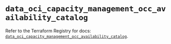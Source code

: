 # `data_oci_capacity_management_occ_availability_catalog`

Refer to the Terraform Registry for docs: [`data_oci_capacity_management_occ_availability_catalog`](https://registry.terraform.io/providers/hashicorp/oci/7.19.0/docs/data-sources/capacity_management_occ_availability_catalog).
